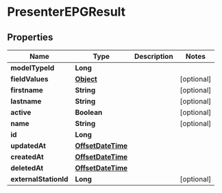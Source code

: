 

# PresenterEPGResult

## Properties

Name | Type | Description | Notes
------------ | ------------- | ------------- | -------------
**modelTypeId** | **Long** |  | 
**fieldValues** | [**Object**](.md) |  |  [optional]
**firstname** | **String** |  |  [optional]
**lastname** | **String** |  |  [optional]
**active** | **Boolean** |  |  [optional]
**name** | **String** |  |  [optional]
**id** | **Long** |  | 
**updatedAt** | [**OffsetDateTime**](OffsetDateTime.md) |  | 
**createdAt** | [**OffsetDateTime**](OffsetDateTime.md) |  | 
**deletedAt** | [**OffsetDateTime**](OffsetDateTime.md) |  | 
**externalStationId** | **Long** |  |  [optional]



